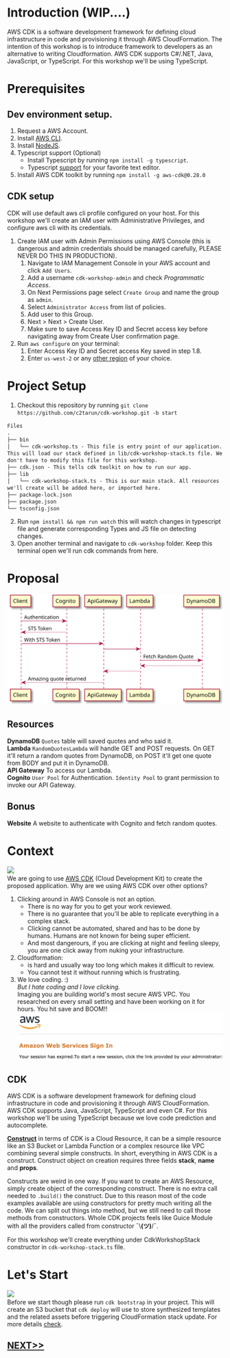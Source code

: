 # Introduction (WIP....)
AWS CDK is a software development framework for defining cloud infrastructure in code and provisioning it through AWS CloudFormation. The intention of this workshop is to introduce framework to developers as an alternative to writing Cloudformation. AWS CDK supports C#/.NET, Java, JavaScript, or TypeScript. For this workshop we'll be using TypeScript.

# Prerequisites
## Dev environment setup.
1. Request a AWS Account.
2. Install [AWS CLI](https://docs.aws.amazon.com/cli/latest/userguide/cli-chap-install.html).
3. Install [NodeJS](https://nodejs.org/en/).
4. Typescript support (Optional)
    * Install Typescript by running `npm install -g typescript`.
    * Typescript [support](https://www.typescriptlang.org/index.html#download-links) for your favorite text editor.
5. Install AWS CDK toolkit by running `npm install -g aws-cdk@0.28.0`

## CDK setup
CDK will use default aws cli profile configured on your host. For this workshop we'll create an IAM user with Administrative Privileges, and configure aws cli with its credentials.
1. Create IAM user with Admin Permissions using AWS Console (this is dangerous and admin credentials should be managed carefully, PLEASE NEVER DO THIS IN PRODUCTION).
    1. Navigate to IAM Management Console in your AWS account and click `Add Users`.
    2. Add a username `cdk-workshop-admin` and check *Programmatic Access*.
    3. On Next Permissions page select `Create Group` and name the group as `admin`.
    4. Select `Administrator Access` from list of policies.
    5. Add user to this Group.
    6. Next > Next > Create User.
    7. Make sure to save Access Key ID and Secret access key before navigating away from Create User confirmation page.
2. Run `aws configure` on your terminal:
    1. Enter Access Key ID and Secret access Key saved in step 1.8.
    2. Enter `us-west-2` or any [other region](https://docs.aws.amazon.com/AmazonRDS/latest/UserGuide/Concepts.RegionsAndAvailabilityZones.html) of your choice.

# Project Setup
1. Checkout this repository by running `git clone https://github.com/c2tarun/cdk-workshop.git -b start`
```
Files
.
├── bin
│   └── cdk-workshop.ts - This file is entry point of our application. This will load our stack defined in lib/cdk-workshop-stack.ts file. We don't have to modify this file for this workshop.
├── cdk.json - This tells cdk toolkit on how to run our app.
├── lib
│   └── cdk-workshop-stack.ts - This is our main stack. All resources we'll create will be added here, or imported here.
├── package-lock.json
├── package.json
└── tsconfig.json
```
2. Run `npm install && npm run watch` this will watch changes in typescript file and generate corresponding Types and JS file on detecting changes.
3. Open another terminal and navigate to `cdk-workshop` folder. Keep this terminal open we'll run cdk commands from here.

# Proposal
![Proposal](/images/proposal.svg)
## Resources
**DynamoDB** `Quotes` table will saved quotes and who said it.  
**Lambda** `RandomQuotesLambda` will handle GET and POST requests. On GET it'll return a random quotes from DynamoDB, on POST it'll get one quote from BODY and put it in DynamoDB.  
**API Gateway** To access our Lambda.  
**Cognito** `User Pool` for Authentication. `Identity Pool` to grant permission to invoke our API Gateway.  

## Bonus
**Website** A website to authenticate with Cognito and fetch random quotes.

# Context
![](https://media.giphy.com/media/7getOyWn0qT9C/giphy.gif)  
We are going to use [AWS CDK](https://docs.aws.amazon.com/CDK/latest/userguide/what-is.html) (Cloud Development Kit) to create the proposed application. Why are we using AWS CDK over other options?

1. Clicking around in AWS Console is not an option.
    * There is no way for you to get your work reviewed.
    * There is no guarantee that you'll be able to replicate everything in a complex stack.
    * Clicking cannot be automated, shared and has to be done by humans. Humans are not known for being super efficient.
    * And most dangerours, if you are clicking at night and feeling sleepy, you are one click away from nuking your infrastructure.
2. Cloudformation:
    * is hard and usually way too long which makes it difficult to review.
    * You cannot test it without running which is frustrating.
3. We love coding. :)  
*But I hate coding and I love clicking.*  
Imaging you are building world's most secure AWS VPC. You researched on every small setting and have been working on it for hours. You hit save and BOOM!!
![](/images/timeout.png)

## CDK
AWS CDK is a software development framework for defining cloud infrastructure in code and provisioning it through AWS CloudFormation. AWS CDK supports Java, JavaScript, TypeScript and even C#. For this workshop we'll be using TypeScript because we love code prediction and autocomplete.

[**Construct**](https://docs.aws.amazon.com/CDK/latest/userguide/constructs.html) in terms of CDK is a Cloud Resource, it can be a simple resource like an S3 Bucket or Lambda Function or a complex resource like VPC combining several simple constructs. In short, everything in AWS CDK is a construct. Construct object on creation requires three fields **stack**, **name** and **props**.

Constructs are weird in one way. If you want to create an AWS Resource, simply create object of the corresponding construct. There is no extra call needed to `.build()` the construct. Due to this reason most of the code examples available are using constructors for pretty much writing all the code. We can split out things into method, but we still need to call those methods from constructors. Whole CDK projects feels like Guice Module with all the providers called from constructor  ¯\\__(ツ)__/¯.

For this workshop we'll create everything under CdkWorkshopStack constructor in `cdk-workshop-stack.ts` file.

# Let's Start
![](https://media.giphy.com/media/3ornjIhZGFWpbcGMAU/giphy.gif)  
Before we start though please run `cdk bootstrap` in your project. This will create an S3 bucket that `cdk deploy` will use to store synthesized templates and the related assets before triggering CloudFormation stack update. For more details [check](https://github.com/awslabs/aws-cdk/blob/master/packages/aws-cdk/README.md#cdk-bootstrap).

## [NEXT>>](workshop_steps/dynamodb_creation.md)
